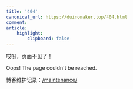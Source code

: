 ```yaml
---
title: '404'
canonical_url: https://duinomaker.top/404.html
comment:
article:
    highlight:
        clipboard: false
---
```


哎呀，页面不见了！

Oops! The page couldn't be reached.

博客维护记录：<a href="/maintenance/" target="_self">/maintenance/</a>